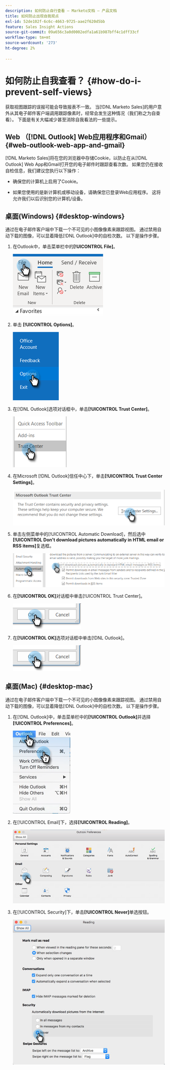 ```yaml
---
description: 如何防止自行查看 — Marketo文档 — 产品文档
title: 如何防止出现自我观点
exl-id: 52de102f-6c6c-4663-9725-aae2f620d5bb
feature: Sales Insight Actions
source-git-commit: 09a656c3a0d0002edfa1a61b987bff4c1dff33cf
workflow-type: tm+mt
source-wordcount: '273'
ht-degree: 2%

---
```


# 如何防止自我查看？ {#how-do-i-prevent-self-views}

获取视图跟踪的误报可能会导致报表不一致。 当[!DNL Marketo Sales]的用户意外从其电子邮件客户端调用跟踪像素时，经常会发生这种情况（我们称之为自查看）。 下面是有关大幅减少甚至消除自我看法的一些提示。

## Web （[!DNL Outlook] Web应用程序和Gmail） {#web-outlook-web-app-and-gmail}

[!DNL Marketo Sales]将在您的浏览器中存储Cookie，以防止在从[!DNL Outlook] Web App和Gmail打开您的电子邮件时跟踪查看次数。 如果您仍在接收自检信息，我们建议您执行以下操作：

* 确保您的计算机上启用了Cookie。

* 如果您使用的是新计算机或移动设备，请确保您已登录Web应用程序。 这将允许我们以后识别您的计算机/设备。

## 桌面(Windows) {#desktop-windows}

通过在电子邮件客户端中下载一个不可见的小图像像素来跟踪视图。 通过禁用自动下载的图像，可以显着降低[!DNL Outlook]中的自检次数。 以下是操作步骤。

1. 在Outlook中，单击菜单栏中的&#x200B;**[!UICONTROL File]**。

   ![](assets/how-do-i-prevent-self-views-1.png)

1. 单击 **[!UICONTROL Options]**。

   ![](assets/how-do-i-prevent-self-views-2.png)

1. 在[!DNL Outlook]选项对话框中，单击&#x200B;**[!UICONTROL Trust Center]**。

   ![](assets/how-do-i-prevent-self-views-3.png)

1. 在Microsoft [!DNL Outlook]信任中心下，单击&#x200B;**[!UICONTROL Trust Center Settings]**。

   ![](assets/how-do-i-prevent-self-views-4.png)

1. 单击左侧菜单中的[!UICONTROL Automatic Download]，然后选中&#x200B;**[!UICONTROL Don't download pictures automatically in HTML email or RSS items]**&#x200B;复选框。

   ![](assets/how-do-i-prevent-self-views-5.png)

1. 在&#x200B;**[!UICONTROL OK]**&#x200B;对话框中单击[!UICONTROL Trust Center]。

   ![](assets/how-do-i-prevent-self-views-6.png)

1. 在&#x200B;**[!UICONTROL OK]**&#x200B;选项对话框中单击[!DNL Outlook]。

   ![](assets/how-do-i-prevent-self-views-7.png)

## 桌面(Mac) {#desktop-mac}

通过在电子邮件客户端中下载一个不可见的小图像像素来跟踪视图。 通过禁用自动下载的图像，可以显着降低[!DNL Outlook]中的自检次数。 以下是操作步骤。

1. 在[!DNL Outlook]中，单击菜单栏中的&#x200B;**[!UICONTROL Outlook]**&#x200B;并选择&#x200B;**[!UICONTROL Preferences]**。

   ![](assets/how-do-i-prevent-self-views-8.png)

1. 在[!UICONTROL Email]下，选择&#x200B;**[!UICONTROL Reading]**。

   ![](assets/how-do-i-prevent-self-views-9.png)

1. 在[!UICONTROL Security]下，单击&#x200B;**[!UICONTROL Never]**&#x200B;单选按钮。

   ![](assets/how-do-i-prevent-self-views-10.png)
